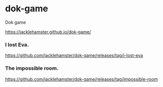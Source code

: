 # dok-game
Dok game

https://jacklehamster.github.io/dok-game/

### I lost Eva.
https://github.com/jacklehamster/dok-game/releases/tag/i-lost-eva

### The impossible room.
https://github.com/jacklehamster/dok-game/releases/tag/impossible-room
